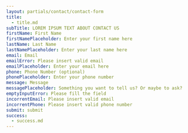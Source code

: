 ```yaml
---
layout: partials/contact/contact-form
title:
  - title.md
subTitle: LOREM IPSUM TEXT ABOUT CONTACT US
firstName: First Name
firstNamePlaceholder: Enter your first name here
lastName: Last Name
lastNamePlaceholder: Enter your last name here
email: Email
emailError: Please insert valid email
emailPlaceholder: Enter your email here
phone: Phone Number (optional)
phonePlaceholder: Enter your phone number
message: Message
messagePlaceholder: Something you want to tell us? Or maybe to ask?
emptyInputError: Please fill the field
incorrentEmail: Please insert valid email
incorrentPhone: Please insert valid phone number
submit: submit
success:
  - success.md
---
```

